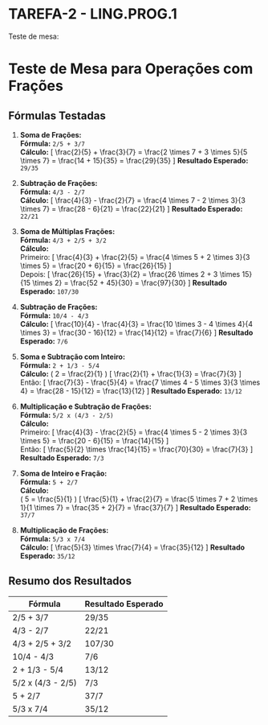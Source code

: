 # TAREFA-2 - LING.PROG.1
 
Teste de mesa:

# Teste de Mesa para Operações com Frações

## Fórmulas Testadas

1. **Soma de Frações:**  
   **Fórmula:** `2/5 + 3/7`  
   **Cálculo:**
   \[
   \frac{2}{5} + \frac{3}{7} = \frac{2 \times 7 + 3 \times 5}{5 \times 7} = \frac{14 + 15}{35} = \frac{29}{35}
   \]
   **Resultado Esperado:** `29/35`

2. **Subtração de Frações:**  
   **Fórmula:** `4/3 - 2/7`  
   **Cálculo:**
   \[
   \frac{4}{3} - \frac{2}{7} = \frac{4 \times 7 - 2 \times 3}{3 \times 7} = \frac{28 - 6}{21} = \frac{22}{21}
   \]
   **Resultado Esperado:** `22/21`

3. **Soma de Múltiplas Frações:**  
   **Fórmula:** `4/3 + 2/5 + 3/2`  
   **Cálculo:**  
   Primeiro:
   \[
   \frac{4}{3} + \frac{2}{5} = \frac{4 \times 5 + 2 \times 3}{3 \times 5} = \frac{20 + 6}{15} = \frac{26}{15}
   \]  
   Depois:
   \[
   \frac{26}{15} + \frac{3}{2} = \frac{26 \times 2 + 3 \times 15}{15 \times 2} = \frac{52 + 45}{30} = \frac{97}{30}
   \]
   **Resultado Esperado:** `107/30`

4. **Subtração de Frações:**  
   **Fórmula:** `10/4 - 4/3`  
   **Cálculo:**
   \[
   \frac{10}{4} - \frac{4}{3} = \frac{10 \times 3 - 4 \times 4}{4 \times 3} = \frac{30 - 16}{12} = \frac{14}{12} = \frac{7}{6}
   \]
   **Resultado Esperado:** `7/6`

5. **Soma e Subtração com Inteiro:**  
   **Fórmula:** `2 + 1/3 - 5/4`  
   **Cálculo:**
   \( 2 = \frac{2}{1} \)
   \[
   \frac{2}{1} + \frac{1}{3} = \frac{7}{3}
   \]  
   Então:
   \[
   \frac{7}{3} - \frac{5}{4} = \frac{7 \times 4 - 5 \times 3}{3 \times 4} = \frac{28 - 15}{12} = \frac{13}{12}
   \]
   **Resultado Esperado:** `13/12`

6. **Multiplicação e Subtração de Frações:**  
   **Fórmula:** `5/2 x (4/3 - 2/5)`  
   **Cálculo:**  
   Primeiro:
   \[
   \frac{4}{3} - \frac{2}{5} = \frac{4 \times 5 - 2 \times 3}{3 \times 5} = \frac{20 - 6}{15} = \frac{14}{15}
   \]  
   Então:
   \[
   \frac{5}{2} \times \frac{14}{15} = \frac{70}{30} = \frac{7}{3}
   \]
   **Resultado Esperado:** `7/3`

7. **Soma de Inteiro e Fração:**  
   **Fórmula:** `5 + 2/7`  
   **Cálculo:**  
   \( 5 = \frac{5}{1} \)
   \[
   \frac{5}{1} + \frac{2}{7} = \frac{5 \times 7 + 2 \times 1}{1 \times 7} = \frac{35 + 2}{7} = \frac{37}{7}
   \]
   **Resultado Esperado:** `37/7`

8. **Multiplicação de Frações:**  
   **Fórmula:** `5/3 x 7/4`  
   **Cálculo:**
   \[
   \frac{5}{3} \times \frac{7}{4} = \frac{35}{12}
   \]
   **Resultado Esperado:** `35/12`

## Resumo dos Resultados

| Fórmula                     | Resultado Esperado |
|-----------------------------|--------------------|
| 2/5 + 3/7                   | 29/35              |
| 4/3 - 2/7                   | 22/21              |
| 4/3 + 2/5 + 3/2             | 107/30             |
| 10/4 - 4/3                  | 7/6                |
| 2 + 1/3 - 5/4               | 13/12              |
| 5/2 x (4/3 - 2/5)          | 7/3                |
| 5 + 2/7                     | 37/7               |
| 5/3 x 7/4                   | 35/12              |
